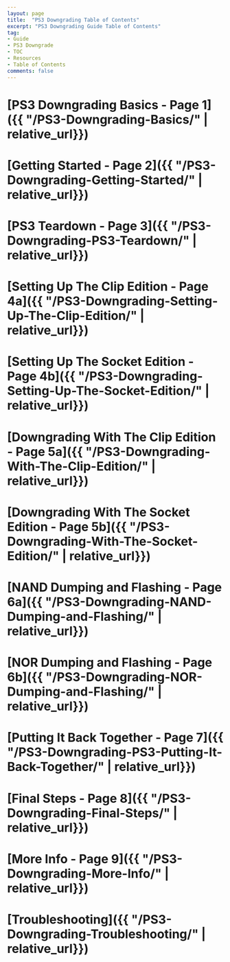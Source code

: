 ```yaml
---
layout: page
title:  "PS3 Downgrading Table of Contents"
excerpt: "PS3 Downgrading Guide Table of Contents"
tag:
- Guide
- PS3 Downgrade
- TOC
- Resources
- Table of Contents
comments: false
---
```

# [PS3 Downgrading Basics - Page 1]({{ "/PS3-Downgrading-Basics/" | relative_url}})


# [Getting Started - Page 2]({{ "/PS3-Downgrading-Getting-Started/" | relative_url}})


# [PS3 Teardown - Page 3]({{ "/PS3-Downgrading-PS3-Teardown/" | relative_url}})


# [Setting Up The Clip Edition - Page 4a]({{ "/PS3-Downgrading-Setting-Up-The-Clip-Edition/" | relative_url}})


# [Setting Up The Socket Edition - Page 4b]({{ "/PS3-Downgrading-Setting-Up-The-Socket-Edition/" | relative_url}})


# [Downgrading With The Clip Edition - Page 5a]({{ "/PS3-Downgrading-With-The-Clip-Edition/" | relative_url}})


# [Downgrading With The Socket Edition - Page 5b]({{ "/PS3-Downgrading-With-The-Socket-Edition/" | relative_url}})


# [NAND Dumping and Flashing - Page 6a]({{ "/PS3-Downgrading-NAND-Dumping-and-Flashing/" | relative_url}})


# [NOR Dumping and Flashing - Page 6b]({{ "/PS3-Downgrading-NOR-Dumping-and-Flashing/" | relative_url}})


# [Putting It Back Together - Page 7]({{ "/PS3-Downgrading-PS3-Putting-It-Back-Together/" | relative_url}})


# [Final Steps - Page 8]({{ "/PS3-Downgrading-Final-Steps/" | relative_url}})


# [More Info - Page 9]({{ "/PS3-Downgrading-More-Info/" | relative_url}})


# [Troubleshooting]({{ "/PS3-Downgrading-Troubleshooting/" | relative_url}})
